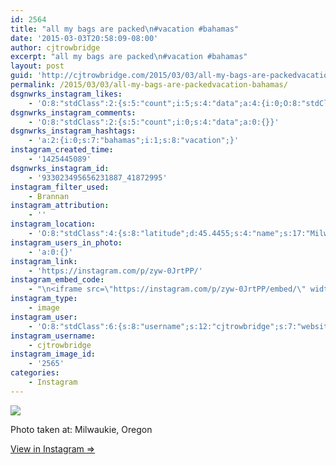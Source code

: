 ```yaml
---
id: 2564
title: "all my bags are packed\n#vacation #bahamas"
date: '2015-03-03T20:58:09-08:00'
author: cjtrowbridge
excerpt: "all my bags are packed\n#vacation #bahamas"
layout: post
guid: 'http://cjtrowbridge.com/2015/03/03/all-my-bags-are-packedvacation-bahamas/'
permalink: /2015/03/03/all-my-bags-are-packedvacation-bahamas/
dsgnwrks_instagram_likes:
    - 'O:8:"stdClass":2:{s:5:"count";i:5;s:4:"data";a:4:{i:0;O:8:"stdClass":4:{s:8:"username";s:9:"aquamatey";s:15:"profile_picture";s:107:"https://igcdn-photos-b-a.akamaihd.net/hphotos-ak-xpa1/t51.2885-19/1168924_1545277322374505_1429730127_a.jpg";s:2:"id";s:9:"178804699";s:9:"full_name";s:11:"Andrew Mote";}i:1;O:8:"stdClass":4:{s:8:"username";s:17:"if_ckinglovemusic";s:15:"profile_picture";s:107:"https://igcdn-photos-d-a.akamaihd.net/hphotos-ak-xaf1/t51.2885-19/10919127_446007362220099_1370616592_a.jpg";s:2:"id";s:10:"1476718804";s:9:"full_name";s:3:"Ian";}i:2;O:8:"stdClass":4:{s:8:"username";s:9:"nazghoul_";s:15:"profile_picture";s:105:"https://igcdn-photos-d-a.akamaihd.net/hphotos-ak-frc/t51.2885-19/10543542_838637796174611_151210582_a.jpg";s:2:"id";s:8:"19523293";s:9:"full_name";s:12:"Jake Cabrera";}i:3;O:8:"stdClass":4:{s:8:"username";s:13:"eyeseathemoon";s:15:"profile_picture";s:85:"https://instagramimages-a.akamaihd.net/profiles/profile_359992191_75sq_1397101392.jpg";s:2:"id";s:9:"359992191";s:9:"full_name";s:11:"Brett Wenck";}}}'
dsgnwrks_instagram_comments:
    - 'O:8:"stdClass":2:{s:5:"count";i:0;s:4:"data";a:0:{}}'
dsgnwrks_instagram_hashtags:
    - 'a:2:{i:0;s:7:"bahamas";i:1;s:8:"vacation";}'
instagram_created_time:
    - '1425445089'
dsgnwrks_instagram_id:
    - '933023495656231887_41872995'
instagram_filter_used:
    - Brannan
instagram_attribution:
    - ''
instagram_location:
    - 'O:8:"stdClass":4:{s:8:"latitude";d:45.4455;s:4:"name";s:17:"Milwaukie, Oregon";s:9:"longitude";d:-122.623;s:2:"id";i:238925348;}'
instagram_users_in_photo:
    - 'a:0:{}'
instagram_link:
    - 'https://instagram.com/p/zyw-0JrtPP/'
instagram_embed_code:
    - "\n<iframe src=\"https://instagram.com/p/zyw-0JrtPP/embed/\" width=\"612\" height=\"710\" frameborder=\"0\" scrolling=\"no\" allowtransparency=\"true\"></iframe>\n"
instagram_type:
    - image
instagram_user:
    - 'O:8:"stdClass":6:{s:8:"username";s:12:"cjtrowbridge";s:7:"website";s:0:"";s:15:"profile_picture";s:103:"https://igcdn-photos-f-a.akamaihd.net/hphotos-ak-xpa1/t51.2885-19/925559_452430704897917_67836701_a.jpg";s:9:"full_name";s:13:"CJ Trowbridge";s:3:"bio";s:0:"";s:2:"id";s:8:"41872995";}'
instagram_username:
    - cjtrowbridge
instagram_image_id:
    - '2565'
categories:
    - Instagram
---
```


[![](http://blog.cjtrowbridge.com/wp-content/uploads/2015/03/10983666_1561544004085426_973496410_n.jpg)](https://instagram.com/p/zyw-0JrtPP/)

Photo taken at: Milwaukie, Oregon

[View in Instagram ⇒](https://instagram.com/p/zyw-0JrtPP/)